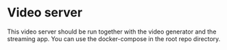 # Video server
This video server should be run together with the video generator and the streaming app. You can use the docker-compose in the root repo directory.